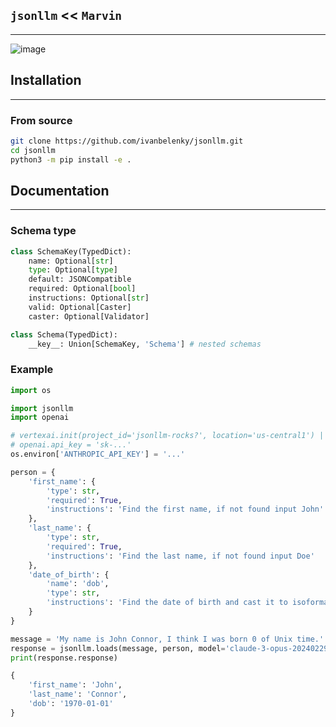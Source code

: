 ## `jsonllm` << `Marvin` 
-----------------------

![image](https://github.com/ivanbelenky/jsonllm/assets/49297252/d0526122-0199-4434-ad3c-19d11a3a9fd4)

## Installation
---------------
### From source

```bash
git clone https://github.com/ivanbelenky/jsonllm.git
cd jsonllm
python3 -m pip install -e .
```

## Documentation
----------------

### Schema type

```python
class SchemaKey(TypedDict):
    name: Optional[str]
    type: Optional[type]
    default: JSONCompatible
    required: Optional[bool]
    instructions: Optional[str]
    valid: Optional[Caster] 
    caster: Optional[Validator]

class Schema(TypedDict):
    __key__: Union[SchemaKey, 'Schema'] # nested schemas
```


### Example

```python
import os

import jsonllm
import openai

# vertexai.init(project_id='jsonllm-rocks?', location='us-central1') | 
# openai.api_key = 'sk-...'
os.environ['ANTHROPIC_API_KEY'] = '...'

person = {
    'first_name': {
        'type': str,
        'required': True,
        'instructions': 'Find the first name, if not found input John'        
    },
    'last_name': {
        'type': str,
        'required': True,
        'instructions': 'Find the last name, if not found input Doe'
    },
    'date_of_birth': {
        'name': 'dob',
        'type': str,
        'instructions': 'Find the date of birth and cast it to isoformat'
    }
}

message = 'My name is John Connor, I think I was born 0 of Unix time.'
response = jsonllm.loads(message, person, model='claude-3-opus-20240229')
print(response.response)

{
    'first_name': 'John',
    'last_name': 'Connor',
    'dob': '1970-01-01'
}

```
